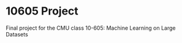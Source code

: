 10605 Project
=============

Final project for the CMU class 10-605: Machine Learning on Large Datasets
